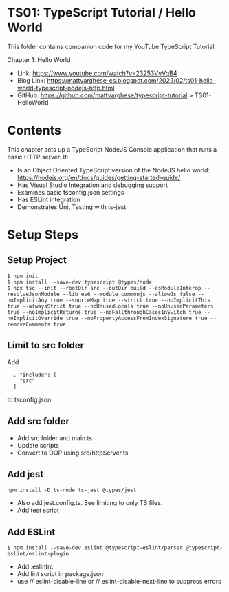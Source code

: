 # TS01: TypeScript Tutorial / Hello World
This folder contains companion code for my YouTube TypeScript Tutorial

Chapter 1: Hello World
* Link: https://www.youtube.com/watch?v=23253VvVqB4
* Blog Link: https://mattvarghese-cs.blogspot.com/2022/02/ts01-hello-world-typescript-nodejs-http.html
* GitHub: https://github.com/mattvarghese/typescript-tutorial > TS01-HelloWorld

# Contents
This chapter sets up a TypeScript NodeJS Console application
that runs a basic HTTP server. It:
* Is an Object Oriented TypeScript version of the NodeJS hello world: https://nodejs.org/en/docs/guides/getting-started-guide/
* Has Visual Studio Integration and debugging support
* Examines basic tsconfig.json settings
* Has ESLint integration
* Demonstrates Unit Testing with ts-jest

# Setup Steps 
## Setup Project
```
$ npm init
$ npm install --save-dev typescript @types/node
$ npx tsc --init --rootDir src --outDir build --esModuleInterop --resolveJsonModule --lib es6 --module commonjs --allowJs false --noImplicitAny true --sourceMap true --strict true --noImplicitThis true --alwaysStrict true --noUnusedLocals true --noUnusedParameters true --noImplicitReturns true --noFallthroughCasesInSwitch true --noImplicitOverride true --noPropertyAccessFromIndexSignature true --removeComments true
```
## Limit to src folder
Add 
```
  , "include": [
    "src"
  ]
```
to tsconfig.json

## Add src folder
* Add src folder and main.ts
* Update scripts
* Convert to OOP using src/httpServer.ts

## Add jest
```
npm install -D ts-node ts-jest @types/jest
```
* Also add jest.config.ts. See limiting to only TS files.
* Add test script

## Add ESLint
```
$ npm install --save-dev eslint @typescript-eslint/parser @typescript-eslint/eslint-plugin
```
* Add .eslintrc
* Add lint script in package.json
* use // eslint-disable-line   or  // eslint-disable-next-line  to suppress errors

